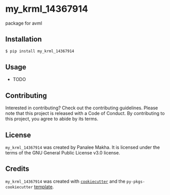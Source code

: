 # my_krml_14367914

package for avml

## Installation

```bash
$ pip install my_krml_14367914
```

## Usage

- TODO

## Contributing

Interested in contributing? Check out the contributing guidelines. Please note that this project is released with a Code of Conduct. By contributing to this project, you agree to abide by its terms.

## License

`my_krml_14367914` was created by Panalee Makha. It is licensed under the terms of the GNU General Public License v3.0 license.

## Credits

`my_krml_14367914` was created with [`cookiecutter`](https://cookiecutter.readthedocs.io/en/latest/) and the `py-pkgs-cookiecutter` [template](https://github.com/py-pkgs/py-pkgs-cookiecutter).
